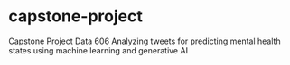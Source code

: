 # capstone-project
Capstone Project Data 606
Analyzing tweets for predicting mental health states using machine learning and generative AI
